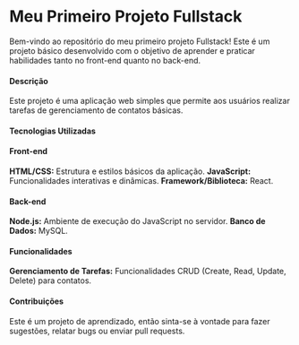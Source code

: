 <h1>Meu Primeiro Projeto Fullstack </h1>
Bem-vindo ao repositório do meu primeiro projeto Fullstack! Este é um projeto básico desenvolvido com o objetivo de aprender e praticar habilidades tanto no front-end quanto no back-end.

  <h4>Descrição </h4>
    Este projeto é uma aplicação web simples que permite aos usuários realizar tarefas de gerenciamento de contatos básicas.
  <h4>Tecnologias Utilizadas </h4>
    <b><h4>Front-end </h4></b>
      <b>HTML/CSS:</b> Estrutura e estilos básicos da aplicação.
      <b>JavaScript:</b> Funcionalidades interativas e dinâmicas.
      <b>Framework/Biblioteca:</b> React.
    <b><h4>Back-end </h4></b>
      <b>Node.js:</b> Ambiente de execução do JavaScript no servidor.
      <b>Banco de Dados:</b> MySQL.
  <h4>Funcionalidades </h4>
    <b>Gerenciamento de Tarefas:</b> Funcionalidades CRUD (Create, Read, Update, Delete) para contatos.
  <h4>Contribuições </h4>
    Este é um projeto de aprendizado, então sinta-se à vontade para fazer sugestões, relatar bugs ou enviar pull requests.
